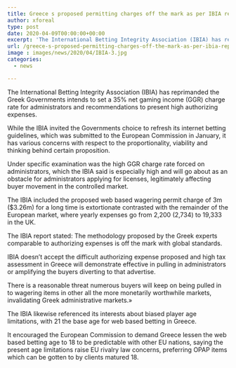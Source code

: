 ```yaml
---
title: Greece s proposed permitting charges off the mark as per IBIA report
author: xforeal 
type: post
date: 2020-04-09T00:00:00+00:00
excerpt: 'The International Betting Integrity Association (IBIA) has reprimanded the Greek Governments intends to set a 35&amp;percnt; net gaming income (GGR) charge rate for administrators and recommendations to present high authorizing fees '
url: /greece-s-proposed-permitting-charges-off-the-mark-as-per-ibia-report/
image : images/news/2020/04/IBIA-3.jpg
categories:
  - news

---
```

The International Betting Integrity Association (IBIA) has reprimanded the Greek Governments intends to set a 35&percnt; net gaming income (GGR) charge rate for administrators and recommendations to present high authorizing expenses. 

While the IBIA invited the Governments choice to refresh its internet betting guidelines, which was submitted to the European Commission in January, it has various concerns with respect to the proportionality, viability and thinking behind certain proposition. 

Under specific examination was the high GGR charge rate forced on administrators, which the IBIA said is especially high and will go about as an obstacle for administrators applying for licenses, legitimately affecting buyer movement in the controlled market. 

The IBIA included the proposed web based wagering permit charge of 3m ($3.26m) for a long time is extortionate contrasted with the remainder of the European market, where yearly expenses go from 2,200 (2,734) to 19,333 in the UK. 

The IBIA report stated: The methodology proposed by the Greek experts comparable to authorizing expenses is off the mark with global standards. 

IBIA doesn&#8217;t accept the difficult authorizing expense proposed and high tax assessment in Greece will demonstrate effective in pulling in administrators or amplifying the buyers diverting to that advertise. 

There is a reasonable threat numerous buyers will keep on being pulled in to wagering items in other all the more monetarily worthwhile markets, invalidating Greek administrative markets.&#187; 

The IBIA likewise referenced its interests about biased player age limitations, with 21 the base age for web based betting in Greece. 

It encouraged the European Commission to demand Greece lessen the web based betting age to 18 to be predictable with other EU nations, saying the present age limitations raise EU rivalry law concerns, preferring OPAP items which can be gotten to by clients matured 18.